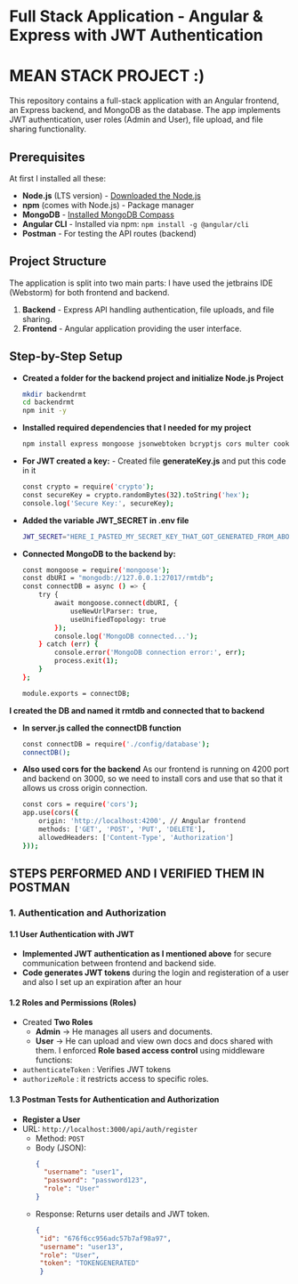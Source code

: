 # Full Stack Application - Angular & Express with JWT Authentication
# MEAN STACK PROJECT :)

This repository contains a full-stack application with an Angular frontend, an Express backend, and MongoDB as the database. The app implements JWT authentication, user roles (Admin and User), file upload, and file sharing functionality.

## Prerequisites
At first I installed all these:
- **Node.js** (LTS version) - [Downloaded the Node.js](https://nodejs.org/)
- **npm** (comes with Node.js) - Package manager
- **MongoDB** - [Installed MongoDB Compass](https://www.mongodb.com/try/download/compass)
- **Angular CLI** - Installed via npm: `npm install -g @angular/cli`
- **Postman** - For testing the API routes (backend)

## Project Structure
The application is split into two main parts:
I have used the jetbrains IDE (Webstorm) for both frontend and backend.
1. **Backend** - Express API handling authentication, file uploads, and file sharing.
2. **Frontend** - Angular application providing the user interface.

## Step-by-Step Setup 
- **Created a folder for the backend project and initialize Node.js Project**
  ```bash
  mkdir backendrmt
  cd backendrmt
  npm init -y
- **Installed required dependencies that I needed for my project**
  ```bash
  npm install express mongoose jsonwebtoken bcryptjs cors multer cookie-session dotenv
- **For JWT created a key:** - Created file **generateKey.js** and put this code in it 
  ```bash
  const crypto = require('crypto');
  const secureKey = crypto.randomBytes(32).toString('hex');
  console.log('Secure Key:', secureKey);
- **Added the variable JWT_SECRET in .env file**
  ```bash
  JWT_SECRET="HERE_I_PASTED_MY_SECRET_KEY_THAT_GOT_GENERATED_FROM_ABOVE_FILE_CODE"
- **Connected MongoDB to the backend by:**
  ```bash
  const mongoose = require('mongoose');
  const dbURI = "mongodb://127.0.0.1:27017/rmtdb";
  const connectDB = async () => {
      try {
          await mongoose.connect(dbURI, {
              useNewUrlParser: true,
              useUnifiedTopology: true
          });
          console.log('MongoDB connected...');
      } catch (err) {
          console.error('MongoDB connection error:', err);
          process.exit(1);
      }
  };
  
  module.exports = connectDB;
**I created the DB and named it rmtdb and connected that to backend**
- **In server.js called the connectDB function**
  ```bash
  const connectDB = require('./config/database');
  connectDB();
- **Also used cors for the backend**
As our frontend is running on 4200 port and backend on 3000, so we need to install cors and use that so that it allows us cross origin connection.
  ```bash
  const cors = require('cors');
  app.use(cors({
      origin: 'http://localhost:4200', // Angular frontend
      methods: ['GET', 'POST', 'PUT', 'DELETE'],
      allowedHeaders: ['Content-Type', 'Authorization']
  }));

## STEPS PERFORMED AND I VERIFIED THEM IN POSTMAN

### 1. Authentication and Authorization
#### 1.1 User Authentication with JWT
- **Implemented JWT authentication as I mentioned above** for secure communication between frontend and backend side.
- **Code generates JWT tokens** during the login and registeration of a user and also I set up an expiration after an hour
#### 1.2 Roles and Permissions (Roles)
- Created **Two Roles**
  - **Admin** -> He manages all users and documents.
  - **User** -> He can upload and view own docs and docs shared with them.
I enforced **Role based access control** using middleware functions:
- `authenticateToken` : Verifies JWT tokens
- `authorizeRole` : it restricts access to specific roles.
#### 1.3 Postman Tests for Authentication and Authorization
- **Register a User**
- URL: `http://localhost:3000/api/auth/register`
   - Method: `POST`
   - Body (JSON):
     ```json
     {
       "username": "user1",
       "password": "password123",
       "role": "User"
     }
     ```
   - Response: Returns user details and JWT token.
     ```json
     {
      "id": "676f6cc956adc57b7af98a97",
      "username": "user13",
      "role": "User",
      "token": "TOKENGENERATED"
      }
     ```
